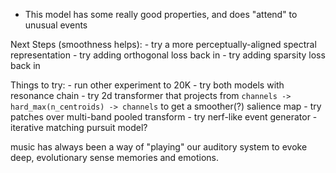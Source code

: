 - This model has some really good properties, and does "attend" to unusual events

Next Steps (smoothness helps):
    - try a more perceptually-aligned spectral representation
    - try adding orthogonal loss back in
    - try adding sparsity loss back in

Things to try:
    - run other experiment to 20K
    - try both models with resonance chain
    - try 2d transformer that projects from `channels -> hard_max(n_centroids) -> channels` to get a smoother(?) salience map
    - try patches over multi-band pooled transform
    - try nerf-like event generator
    - iterative matching pursuit model?

music has always been a way of "playing" our auditory system to evoke deep, evolutionary sense memories and emotions.